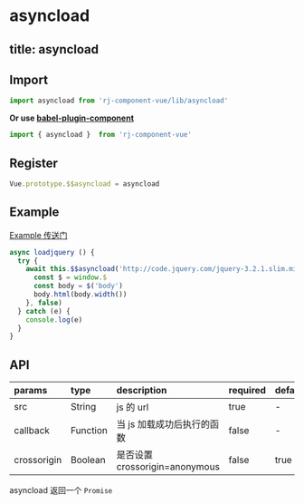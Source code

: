 # asyncload

title: asyncload
---

## Import

``` js
import asyncload from 'rj-component-vue/lib/asyncload'
```

**Or use [babel-plugin-component](https://www.npmjs.com/package/babel-plugin-component)**

``` js
import { asyncload }  from 'rj-component-vue'
```

## Register

``` js
Vue.prototype.$$asyncload = asyncload
```

## Example

[Example 传送门](http://zhouyu1993.github.io/rjcv/asyncload)

``` js
async loadjquery () {
  try {
    await this.$$asyncload('http://code.jquery.com/jquery-3.2.1.slim.min.js', () => {
      const $ = window.$
      const body = $('body')
      body.html(body.width())
    }, false)
  } catch (e) {
    console.log(e)
  }
}
```

## API

| params | type | description | required | default |
|:---|:---|:---|:---|:---|
| src | String | js 的 url | true | - |
| callback | Function | 当 js 加载成功后执行的函数 | false | - |
| crossorigin | Boolean | 是否设置 crossorigin=anonymous | false | true |

asyncload 返回一个 `Promise`
